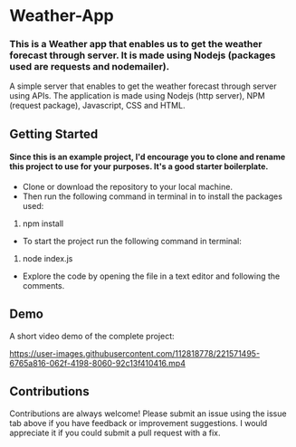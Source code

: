 # Weather-App

### This is a Weather app that enables us to get the weather forecast through server. It is made using Nodejs (packages used are requests and nodemailer).

A simple server that enables to get the weather forecast through server using APIs. The application is made using Nodejs (http server), NPM (request package), Javascript, CSS and HTML.

## Getting Started

#### Since this is an example project, I'd encourage you to clone and rename this project to use for your purposes. It's a good starter boilerplate.

* Clone or download the repository to your local machine.
* Then run the following command in terminal in to install the packages used: 
1. npm install
* To start the project run the following command in terminal:
1. node index.js
* Explore the code by opening the file in a text editor and following the comments.

## Demo

A short video demo of the complete project:



https://user-images.githubusercontent.com/112818778/221571495-6765a816-062f-4198-8060-92c13f410416.mp4






## Contributions

Contributions are always welcome! Please submit an issue using the issue tab above if you have feedback or improvement suggestions. I would appreciate it if you could submit a pull request with a fix.

